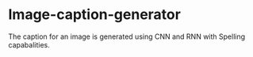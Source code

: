 # Image-caption-generator
The caption for an image is generated using CNN and RNN with Spelling capabalities.
